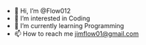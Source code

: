 - 👋 Hi, I’m @Flow012
- 👀 I’m interested in Coding
- 🌱 I’m currently learning Programming
- 📫 How to reach me jimflow01@gmail.com

<!---
Flow012/Flow012 is a ✨ special ✨ repository because its `README.md` (this file) appears on your GitHub profile.
You can click the Preview link to take a look at your changes.
--->
